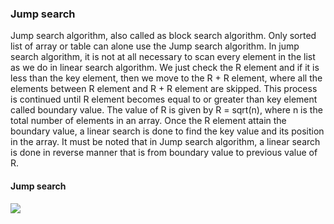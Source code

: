 ### Jump search

Jump search algorithm, also called as block search algorithm. Only sorted list of array or table can alone use the Jump search algorithm. In jump search algorithm, it is not at all necessary to scan every element in the list as we do in linear search algorithm. We just check the R element and if it is less than the key element, then we move to the R + R element, where all the elements between R element and R + R element are skipped. This process is continued until R element becomes equal to or greater than key element called boundary value. The value of R is given by R = sqrt(n), where n is the total number of elements in an array. Once the R element attain the boundary value, a linear search is done to find the key value and its position in the array. It must be noted that in Jump search algorithm, a linear search is done in reverse manner that is from boundary value to previous value of R.

#### Jump search
![](http://www.stoimen.com/blog/wp-content/uploads/2011/12/jump-search-fig-1.png)